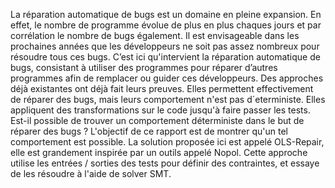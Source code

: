 La réparation automatique de bugs est un domaine en pleine expansion. En effet, le nombre
de programme évolue de plus en plus chaques jours et par corrélation le nombre de bugs
également. Il est envisageable dans les prochaines années que les développeurs ne soit pas assez
nombreux pour résoudre tous ces bugs. C’est ici qu'intervient la réparation automatique de
bugs, consistant à utiliser des programmes pour réparer d’autres programmes afin de remplacer
ou guider ces développeurs.
Des approches déjà existantes ont déjà fait leurs preuves. Elles permettent effectivement
de réparer des bugs, mais leurs comportement n'est pas d´eterministe. Elles appliquent
des transformations sur le code jusqu'à faire passer les tests. Est-il possible de trouver un
comportement déterministe dans le but de réparer des bugs ?
L'objectif de ce rapport est de montrer qu'un tel comportement est possible.
La solution proposée ici est appelé OLS-Repair, elle est grandement inspirée par un outils
appelé Nopol. Cette approche utilise les entrées / sorties des tests pour définir des contraintes,
et essaye de les résoudre à l'aide de solver SMT.
